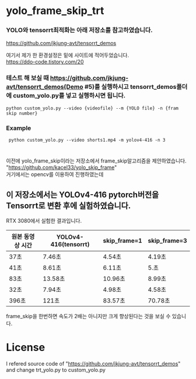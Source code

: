 # yolo_frame_skip_trt
### YOLO와 tensorrt최적화는 아래 저장소를 참고하였습니다.
https://github.com/jkjung-avt/tensorrt_demos

여기서 제가 한 환경설정은 밑에 사이트에 적어두었습니다.   
https://ddo-code.tistory.com/20

### 테스트 해 보실 때 https://github.com/jkjung-avt/tensorrt_demos(Demo #5)를 실행하시고 tensorrt_demos폴더에 custom_yolo.py를 넣고 실행하시면 됩니다.
``` 
python custom_yolo.py --video {videofile} --m {YOLO file} -n {fram skip number}
```

### Example
<pre><code> python custom_yolo.py --video shorts1.mp4 -m yolov4-416 -n 3</code></pre>

#  

이전에 yolo_frame_skip이라는 저장소에서 frame_skip알고리즘을 제안하였습니다.  "https://github.com/kacel33/yolo_skip_frame"    
거기에서는 opencv를 이용하여 진행하였는데  
## 이 저장소에서는 YOLOv4-416 pytorch버전을 Tensorrt로 변환 후에 실험하였습니다.

RTX 3080에서 실험한 결과입니다.

|원본 동영상 시간|YOLOv4-416(tensorrt)|skip_frame=1|skip_frame=3|
|------|---|---|--|
|37초|7.46초|4.54초|4.19초|
|41초|8.61초|6.11초|5.초|
|83초|13.58초|10.96초|8.99초|
|32초|7.94초|4.98초|4.58초|
|396초|121초|83.57초|70.78초|

frame_skip을 한번하면 속도가 2배는 아니지만 크게 향상된다는 것을 보실 수 있습니다.


# License

I refered source code of "https://github.com/jkjung-avt/tensorrt_demos" and change trt_yolo.py to custom_yolo.py 